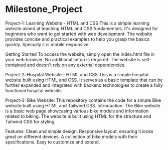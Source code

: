 ﻿# Milestone_Project
 Project-1:
Learning Website - HTML and CSS
This is a simple learning website aimed at teaching HTML and CSS fundamentals. It's designed for beginners who want to get started with web development. The website provides concise and practical examples to help you grasp the basics quickly. Specially it is mobile responsive.

Getting Started
To access the website, simply open the index.html file in your web browser. No additional setup is required. The website is self-contained and doesn't rely on any external dependencies.

Project-2:
Hospital Website - HTML and CSS
This is a simple hospital website built using HTML and CSS. It serves as a basic template that can be further expanded and integrated with backend technologies to create a fully functional hospital website.

Project-3:
Bike Website:
This repository contains the code for a simple Bike website built using HTML and Tailwind CSS.
Introduction:
The Bike website is a basic web page showcasing various bike models and information related to biking. The website is built using HTML for the structure and Tailwind CSS for styling.

Features:
Clean and simple design.
Responsive layout, ensuring it looks great on different devices.
A collection of bike models with their specifications.
Easy to customize and extend.

